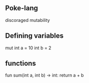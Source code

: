 ## Poke-lang
discoraged mutability 

## Defining variables
mut int a = 10
int b = 2

## functions
fun sum(int a, int b) -> int:
  return a + b